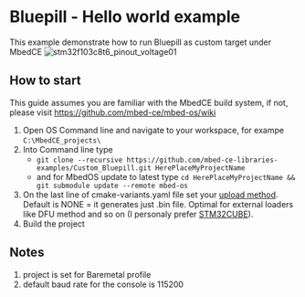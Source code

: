 <!--
  If you have any question about this then raise an issue at https://github.com/mbed-ce-libraries-examples/LibraryTemplate/issues
  
  Under this block replace the text with a name of new library and some short description.
-->
# Bluepill - Hello world example
This example demonstrate how to run Bluepill as custom target under MbedCE
![stm32f103c8t6_pinout_voltage01](https://github.com/user-attachments/assets/d2a98f4a-a873-4296-9622-f715067ff497)

<!--
  Under this block edit How to start with the library under MbedCE
-->
## How to start
This guide assumes you are familiar with the MbedCE build system, if not, please visit https://github.com/mbed-ce/mbed-os/wiki
1. Open OS Command line and navigate to your workspace, for exampe `C:\MbedCE_projects\`
2. Into Command line type
    - `git clone --recursive https://github.com/mbed-ce-libraries-examples/Custom_Bluepill.git HerePlaceMyProjectName`
    - and for MbedOS update to latest type `cd HerePlaceMyProjectName && git submodule update --remote mbed-os` 
4. On the last line of cmake-variants.yaml file set your [upload method](https://github.com/mbed-ce/mbed-os/wiki/Upload-Methods). Default is NONE = it generates just .bin file. Optimal for external loaders like DFU method and so on (I personaly prefer [STM32CUBE](https://github.com/mbed-ce/mbed-os/wiki/Upload-Methods#stm32cube)). 
5. Build the project

## Notes
1. project is set for Baremetal profile
2. default baud rate for the console is 115200
